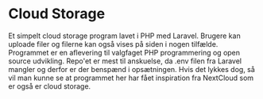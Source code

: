 # Cloud Storage

Et simpelt cloud storage program lavet i PHP med Laravel. Brugere kan uploade filer og filerne kan også vises på siden i nogen tilfælde. Programmet er en aflevering til valgfaget PHP programmering og open source udvikling. Repo'et er mest til anskuelse, da .env filen fra Laravel mangler og derfor er der benspænd i opsætningen. Hvis det lykkes dog, så vil man kunne se at programmet her har fået inspiration fra NextCloud som er også er cloud storage.
